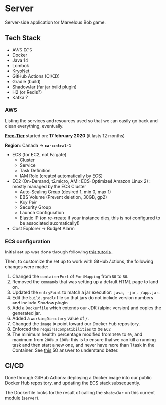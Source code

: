 # Server

Server-side application for Marvelous Bob game.

## Tech Stack

* AWS ECS
* Docker
* Java 14
* Lombok
* [KryoNet](https://github.com/EsotericSoftware/kryonet)
* GitHub Actions (CI/CD)
* Gradle (build)
* ShadowJar (far jar build plugin)
* H2 (or Redis?)
* Kafka ?

### AWS

Listing the services and resources used so that we can easily go back and clean everything, eventually.

**[Free-Tier](https://aws.amazon.com/free/)** started on: **17 february 2020** (it lasts 12 months)

**Region**: Canada -> **`ca-central-1`**

* ECS (for EC2, not Fargate)
  * Cluster
  * Service
  * Task Definition
  * IAM Role (created automatically by ECS)
* EC2 (On-Demand, t2.micro, AMI: ECS-Optimized Amazon Linux 2) : mostly managed by the ECS Cluster
  * Auto-Scaling Group (desired 1, min 0, max 1)
  * EBS Volume (Prevent deletion, 30GB, gp2)
  * Key Pair
  * Security Group
  * Launch Configuration
  * Elastic IP (on re-create if your instance dies, this is not configured to be associated automatically!)
* Cost Explorer -> Budget Alarm

### ECS configuration

 Initial set up was done through following [this tutorial](https://docs.aws.amazon.com/AmazonECS/latest/developerguide/getting-started-ecs-ec2.html).
 
 Then, to customize the set up to work with GitHub Actions, the following changes were made:
 
   1. Changed the ``containerPort`` of `PortMapping` from ``80`` to ``80``.
   2. Removed the ``commands`` that was setting up a default HTML page to land on.
   3. Updated the ``entryPoint`` to match a jar execution: `java, -jar, /app.jar`.
   4. Edit the ``build.gradle`` file so that jars do not include version numbers and include Shadow plugin.
   5. Add a ``Dockerfile`` which extends our JDK (alpine version) and copies the generated jar.
   6. Added a ``workingDirectory`` value of `/`.
   7. Changed the ``image`` to point toward our Docker Hub repository.
   8. Enforced the ``requiresCompatibilities`` to be `EC2`.
   9. The minimum healthy percentage modified from ``100%`` to `0%`, and maximum from `200%` to `100%`: this is to ensure that we can kill a running task and then start a new one, and never have more than 1 task in the Container. See [this](https://stackoverflow.com/a/40741816/9768291) SO answer to understand better.

## CI/CD

Done through GitHub Actions: deploying a Docker image into our public Docker Hub repository, and updating the ECS stack subsequently.

The Dockerfile looks for the result of calling the ``shadowJar`` on this current module (``server``).